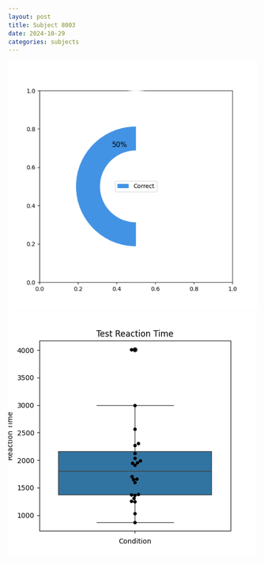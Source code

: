 ```yaml
---
layout: post
title: Subject 8003
date: 2024-10-29
categories: subjects
---
```


![](data/8003/run-4/8003_FN_acc_test.png)
![](data/8003/run-4/8003_FN_rt.png)
